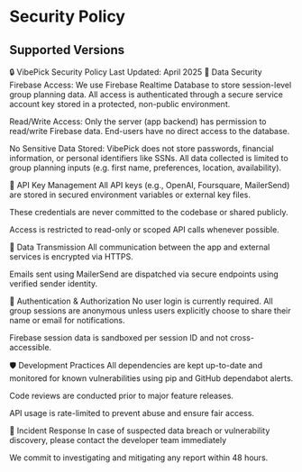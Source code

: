 # Security Policy

## Supported Versions

🔒 VibePick Security Policy
Last Updated: April 2025
🔐 Data Security
Firebase Access: We use Firebase Realtime Database to store session-level group planning data. All access is authenticated through a secure service account key stored in a protected, non-public environment.

Read/Write Access: Only the server (app backend) has permission to read/write Firebase data. End-users have no direct access to the database.

No Sensitive Data Stored: VibePick does not store passwords, financial information, or personal identifiers like SSNs. All data collected is limited to group planning inputs (e.g. first name, preferences, location, availability).

🔑 API Key Management
All API keys (e.g., OpenAI, Foursquare, MailerSend) are stored in secured environment variables or external key files.

These credentials are never committed to the codebase or shared publicly.

Access is restricted to read-only or scoped API calls whenever possible.

📡 Data Transmission
All communication between the app and external services is encrypted via HTTPS.

Emails sent using MailerSend are dispatched via secure endpoints using verified sender identity.

🔐 Authentication & Authorization
No user login is currently required. All group sessions are anonymous unless users explicitly choose to share their name or email for notifications.

Firebase session data is sandboxed per session ID and not cross-accessible.

🛡️ Development Practices
All dependencies are kept up-to-date and monitored for known vulnerabilities using pip and GitHub dependabot alerts.

Code reviews are conducted prior to major feature releases.

API usage is rate-limited to prevent abuse and ensure fair access.

🚨 Incident Response
In case of suspected data breach or vulnerability discovery, please contact the developer team immediately

We commit to investigating and mitigating any report within 48 hours.
